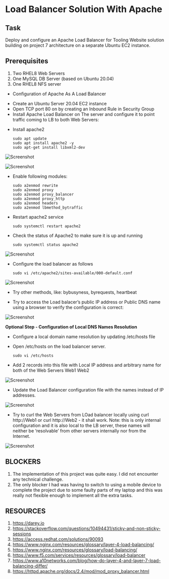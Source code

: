 # Load Balancer Solution With Apache

## Task

Deploy and configure an Apache Load Balancer for Tooling Website solution building on project 7 architecture on a separate Ubuntu EC2 instance.

## Prerequisites
1. Two RHEL8 Web Servers
2. One MySQL DB Server (based on Ubuntu 20.04)
3. One RHEL8 NFS server


- Configuration of Apache As A Load Balancer
* Create an Ubuntu Server 20.04 EC2 instance
* Open TCP port 80 on by creating an Inbound Rule in Security Group
* Install Apache Load Balancer on The server and configure it to point traffic coming to LB to both Web Servers:
- Install apache2

      sudo apt update
      sudo apt install apache2 -y
      sudo apt-get install libxml2-dev

![Screenshot](img/apache-install.JPG)

![Screenshot](img/apache-install2.JPG)

- Enable following modules:

      sudo a2enmod rewrite
      sudo a2enmod proxy
      sudo a2enmod proxy_balancer
      sudo a2enmod proxy_http
      sudo a2enmod headers
      sudo a2enmod lbmethod_bytraffic

- Restart apache2 service

      sudo systemctl restart apache2

- Check the status of Apache2 to make sure it is up and running 
      
      sudo systemctl status apache2

![Screenshot](img/apache-status.JPG)

* Configure the load balancer as follows
    
      sudo vi /etc/apache2/sites-available/000-default.conf

![Screenshot](img/lb-config.JPG)

* Try other methods, like: bybusyness, byrequests, heartbeat


* Try to access the Load balacer’s public IP address or Public DNS name using a browser to verify the configuration is correct:

![Screenshot](CA59F088-A89E-4B5D-999F-C3B5EDB845B2.png)

**Optional Step - Configuration of Local DNS Names Resolution**

* Configure a local domain name resolution by updating /etc/hosts file
* Open /etc/hosts on the load balancer server.            
    
      sudo vi /etc/hosts
* Add 2 records into this file with Local IP address and arbitrary name for both of the Web Servers <WebServer1-Private-IP-Address>Web1 <WebServer2-Private-IP-Address> Web2

![Screenshot](5815EFA4-BC3C-4A00-BB45-02B2A7DF6E5A.png)


* Update the Load Balancer configuration file with the names instead of IP addresses.

![Screenshot](91C91EF3-6D0E-4B41-B4EE-57ED306C111F.jpeg)

* Try to curl the Web Servers from LOad balancer locally using curl http://Web1 or curl http://Web2 - it shall work.     Note: this is only internal configuration and it is also local to the LB server, these names will neither be ‘resolvable’ from other servers internally nor from the Internet.

![Screenshot](8966C88D-3E26-4E66-9898-FE6582A92395.jpeg)

## BLOCKERS
1. The implementation of this project was quite easy. I did not encounter any technical challenge.
2. The only blocker I had was having to switch to using a mobile device to complete the project due to some faulty parts of my laptop and this was really not flexible enough to implement all the extra tasks.

## RESOURCES
1. https://darey.io
2. https://stackoverflow.com/questions/10494431/sticky-and-non-sticky-sessions
3. https://access.redhat.com/solutions/90093
4. https://www.nginx.com/resources/glossary/layer-4-load-balancing/
5. https://www.nginx.com/resources/glossary/load-balancing/
6. https://www.f5.com/services/resources/glossary/load-balancer
7. https://www.a10networks.com/blog/how-do-layer-4-and-layer-7-load-balancing-differ/
8. https://httpd.apache.org/docs/2.4/mod/mod_proxy_balancer.html



